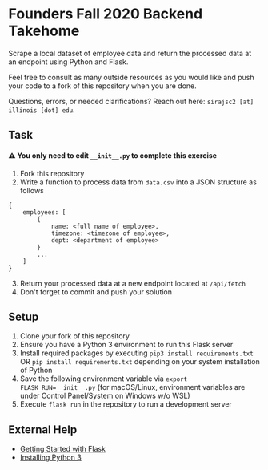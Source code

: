 # Founders Fall 2020 Backend Takehome

Scrape a local dataset of employee data and return the processed data at an endpoint using Python and Flask.

Feel free to consult as many outside resources as you would like and push your code to a fork of this repository when you are done.

Questions, errors, or needed clarifications? Reach out here: `sirajsc2 [at] illinois [dot] edu`.

## Task

#### ⚠️ You only need to edit `__init__.py` to complete this exercise

1. Fork this repository
2. Write a function to process data from `data.csv` into a JSON structure as follows

```
{
    employees: [
        {
            name: <full name of employee>,
            timezone: <timezone of employee>,
            dept: <department of employee>
        }
        ...
    ]
}
```

3. Return your processed data at a new endpoint located at `/api/fetch`
4. Don't forget to commit and push your solution

## Setup

1. Clone your fork of this repository
2. Ensure you have a Python 3 environment to run this Flask server
3. Install required packages by executing `pip3 install requirements.txt` OR `pip install requirements.txt` depending on your system installation of Python
4. Save the following environment variable via `export FLASK_RUN=__init__.py` (for macOS/Linux, environment variables are under Control Panel/System on Windows w/o WSL)
5. Execute `flask run` in the repository to run a development server

## External Help

* [Getting Started with Flask](https://flask.palletsprojects.com/en/1.1.x/tutorial/factory/)
* [Installing Python 3](https://www.codecademy.com/articles/install-python3)
